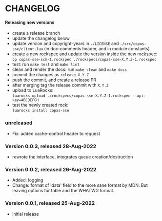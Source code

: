 # CHANGELOG

#### Releasing new versions

- create a release branch
- update the changelog below
- update version and copyright-years in `./LICENSE` and `./src/copas-sse/client.lua` (in doc-comments
  header, and in module constants)
- create a new rockspec and update the version inside the new rockspec:<br/>
  `cp copas-sse-scm-1.rockspec ./rockspecs/copas-sse-X.Y.Z-1.rockspec`
- test: run `make test` and `make lint`
- clean and render the docs: run `make clean` and `make docs`
- commit the changes as `release X.Y.Z`
- push the commit, and create a release PR
- after merging tag the release commit with `X.Y.Z`
- upload to LuaRocks:<br/>
  `luarocks upload ./rockspecs/copas-sse-X.Y.Z-1.rockspec --api-key=ABCDEFGH`
- test the newly created rock:<br/>
  `luarocks install copas-sse`

### unreleased

  - Fix: added cache-control header to request

### Version 0.0.3, released 28-Aug-2022

  - rewrote the interface, integrates queue creation/destruction

### Version 0.0.2, released 26-Aug-2022

  - Added: logging
  - Change: format of 'data' field to the more sane format by MDN. But leaving
    options for table and the WHATWG format.

### Version 0.0.1, released 25-Aug-2022

  - initial release
